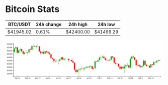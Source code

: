 # Bitcoin Stats

BTC/USDT|24h change|24h high|24h low|
|---|---|---|---|
|$41945.02|0.61%|$42400.00|$41499.29|

<img src="./chart.svg">
